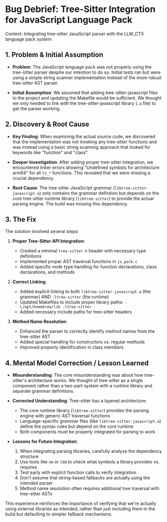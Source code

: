 # Bug Debrief: Tree-Sitter Integration for JavaScript Language Pack

Context: Integrating tree-sitter JavaScript parser with the LLM_CTX language pack system

## 1. Problem & Initial Assumption

* **Problem**: The JavaScript language pack was not properly using the tree-sitter parser despite our intention to do so. Initial tests ran but were using a simple string scanner implementation instead of the more robust tree-sitter AST parser.

* **Initial Assumption**: We assumed that adding tree-sitter-javascript files to the project and updating the Makefile would be sufficient. We thought we only needed to link with the tree-sitter-javascript library (`.a` file) to get the parser working.

## 2. Discovery & Root Cause

* **Key Finding**: When examining the actual source code, we discovered that the implementation was not invoking any tree-sitter functions and was instead using a basic string scanning approach that looked for keywords like "function" and "class".

* **Deeper Investigation**: After adding proper tree-sitter integration, we encountered linker errors showing "Undefined symbols for architecture arm64" for all `ts_*` functions. This revealed that we were missing a crucial dependency.

* **Root Cause**: The tree-sitter JavaScript grammar (`libtree-sitter-javascript.a`) only contains the grammar definition but depends on the core tree-sitter runtime library (`libtree-sitter`) to provide the actual parsing engine. The build was missing this dependency.

## 3. The Fix

The solution involved several steps:

1. **Proper Tree-Sitter API Integration**:
   - Created a minimal `tree-sitter.h` header with necessary type definitions
   - Implemented proper AST traversal functions in `js_pack.c`
   - Added specific node type handling for function declarations, class declarations, and methods

2. **Correct Linking**:
   - Added explicit linking to both `libtree-sitter-javascript.a` (the grammar) AND `-ltree-sitter` (the runtime)
   - Updated Makefiles to include proper library paths: `-L/opt/homebrew/lib -ltree-sitter`
   - Added necessary include paths for tree-sitter headers

3. **Method Name Resolution**:
   - Enhanced the parser to correctly identify method names from the tree-sitter AST
   - Added special handling for constructors vs. regular methods
   - Improved property identification in class members

## 4. Mental Model Correction / Lesson Learned

* **Misunderstanding**: The core misunderstanding was about how tree-sitter's architecture works. We thought of tree-sitter as a single component rather than a two-part system with a runtime library and separate grammar definitions.

* **Corrected Understanding**: Tree-sitter has a layered architecture:
  - The core runtime library (`libtree-sitter`) provides the parsing engine with generic AST traversal functions
  - Language-specific grammar files (like `libtree-sitter-javascript.a`) define the syntax rules but depend on the core runtime
  - Both components must be properly integrated for parsing to work

* **Lessons for Future Integration**:
  1. When integrating parsing libraries, carefully analyze the dependency structure
  2. Use tools like `nm` or `ldd` to check what symbols a library provides vs. requires
  3. Test early with explicit function calls to verify integration
  4. Don't assume that string-based fallbacks are actually using the intended parser
  5. Method name resolution often requires additional tree traversal with tree-sitter ASTs

This experience reinforces the importance of verifying that we're actually using external libraries as intended, rather than just including them in the build but defaulting to simpler fallback mechanisms.